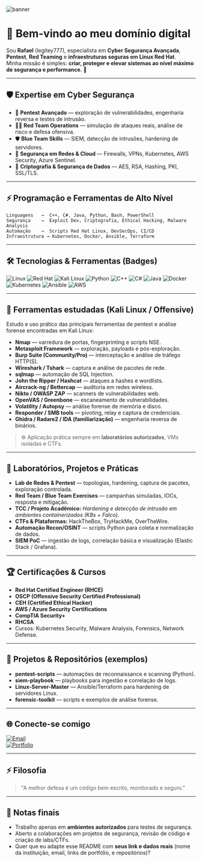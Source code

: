 <!-- Banner CyberSec -->
![banner](https://capsule-render.vercel.app/api?type=waving&color=8a2be2&height=150&section=header&text=⚡%20Cyber%20Security%20Engineer%20|%20Red%20Hat%20Expert%20⚡&fontSize=28&fontColor=ffffff&animation=fadeIn)

# 👾 Bem-vindo ao meu domínio digital

Sou **Rafael** (legitey777), especialista em **Cyber Segurança Avançada**, **Pentest**, **Red Teaming** e **infraestruturas seguras em Linux Red Hat**.  
Minha missão é simples: **criar, proteger e elevar sistemas ao nível máximo de segurança e performance**. 🚀

---

## 🛡️ Expertise em Cyber Segurança
- 🔐 **Pentest Avançado** — exploração de vulnerabilidades, engenharia reversa e testes de intrusão.  
- 🧑‍💻 **Red Team Operations** — simulação de ataques reais, análise de risco e defesa ofensiva.  
- 🛡️ **Blue Team Skills** — SIEM, detecção de intrusões, hardening de servidores.  
- 📡 **Segurança em Redes & Cloud** — Firewalls, VPNs, Kubernetes, AWS Security, Azure Sentinel.  
- 🔑 **Criptografia & Segurança de Dados** — AES, RSA, Hashing, PKI, SSL/TLS.

---

## ⚡ Programação e Ferramentas de Alto Nível
```text
Linguagens   →  C++, C#, Java, Python, Bash, PowerShell
Segurança    →  Exploit Dev, Criptografia, Ethical Hacking, Malware Analysis
Automação    →  Scripts Red Hat Linux, DevSecOps, CI/CD
Infraestrutura → Kubernetes, Docker, Ansible, Terraform
```

---

## 🛠️ Tecnologias & Ferramentas (Badges)
![Linux](https://img.shields.io/badge/Linux-8a2be2?style=for-the-badge&logo=linux&logoColor=white)
![Red Hat](https://img.shields.io/badge/Red%20Hat-8a2be2?style=for-the-badge&logo=redhat&logoColor=white)
![Kali Linux](https://img.shields.io/badge/Kali%20Linux-8a2be2?style=for-the-badge&logo=kalilinux&logoColor=white)
![Python](https://img.shields.io/badge/Python-8a2be2?style=for-the-badge&logo=python&logoColor=white)
![C++](https://img.shields.io/badge/C++-8a2be2?style=for-the-badge&logo=cplusplus&logoColor=white)
![C#](https://img.shields.io/badge/C%23-8a2be2?style=for-the-badge&logo=c-sharp&logoColor=white)
![Java](https://img.shields.io/badge/Java-8a2be2?style=for-the-badge&logo=openjdk&logoColor=white)
![Docker](https://img.shields.io/badge/Docker-8a2be2?style=for-the-badge&logo=docker&logoColor=white)
![Kubernetes](https://img.shields.io/badge/Kubernetes-8a2be2?style=for-the-badge&logo=kubernetes&logoColor=white)
![Ansible](https://img.shields.io/badge/Ansible-8a2be2?style=for-the-badge&logo=ansible&logoColor=white)
![AWS](https://img.shields.io/badge/AWS-8a2be2?style=for-the-badge&logo=amazon-aws&logoColor=white)

---

## 🔧 Ferramentas estudadas (Kali Linux / Offensive)
Estudo e uso prático das principais ferramentas de pentest e análise forense encontradas em Kali Linux:

- **Nmap** — varredura de portas, fingerprinting e scripts NSE.  
- **Metasploit Framework** — exploração, payloads e pós-exploração.  
- **Burp Suite (Community/Pro)** — interceptação e análise de tráfego HTTP(S).  
- **Wireshark / Tshark** — captura e análise de pacotes de rede.  
- **sqlmap** — automação de SQL Injection.  
- **John the Ripper / Hashcat** — ataques a hashes e wordlists.  
- **Aircrack-ng / Bettercap** — auditoria em redes wireless.  
- **Nikto / OWASP ZAP** — scanners de vulnerabilidades web.  
- **OpenVAS / Greenbone** — escaneamento de vulnerabilidades.  
- **Volatility / Autopsy** — análise forense de memória e disco.  
- **Responder / SMB tools** — pivoting, relay e captura de credenciais.  
- **Ghidra / Radare2 / IDA (familiarização)** — engenharia reversa de binários.

> ⚙️ Aplicação prática sempre em **laboratórios autorizados**, VMs isoladas e CTFs.

---

## 🧪 Laboratórios, Projetos e Práticas
- **Lab de Redes & Pentest** — topologias, hardening, captura de pacotes, exploração controlada.  
- **Red Team / Blue Team Exercises** — campanhas simuladas, IOCs, resposta e mitigação.  
- **TCC / Projeto Acadêmico:** *Hardening e detecção de intrusão em ambientes containerizados (K8s + Falco)*.  
- **CTFs & Plataformas:** HackTheBox, TryHackMe, OverTheWire.  
- **Automação Recon/OSINT** — scripts Python para coleta e normalização de dados.  
- **SIEM PoC** — ingestão de logs, correlação básica e visualização (Elastic Stack / Grafana).

---

## 🏆 Certificações & Cursos
- **Red Hat Certified Engineer (RHCE)**  
- **OSCP (Offensive Security Certified Professional)**  
- **CEH (Certified Ethical Hacker)**  
- **AWS / Azure Security Certifications**
- **CompTIA Security+**
- **RHCSA**
- Cursos: Kubernetes Security, Malware Analysis, Forensics, Network Defense.
  
---

## 📂 Projetos & Repositórios (exemplos)
- **pentest-scripts** — automações de reconnaissance e scanning (Python).  
- **siem-playbook** — playbooks para ingestão e correlação de logs.  
- **Linux-Server-Master** — Ansible/Terraform para hardening de servidores Linux.  
- **forensic-toolkit** — scripts e exemplos de análise forense.

---

## 🌐 Conecte-se comigo
[![Email](https://img.shields.io/badge/Email-000000?style=for-the-badge&logo=gmail&logoColor=8a2be2)](mailto:Rafael_LegiteyOFC@outlook.com)  
[![Portfolio](https://img.shields.io/badge/Portfolio-000000?style=for-the-badge&logo=About.me&logoColor=8a2be2)](https://rafaelmls.site/)

---

## ⚡ Filosofia
> "A melhor defesa é um código bem escrito, monitorado e seguro."

---

## 📌 Notas finais
- Trabalho apenas em **ambientes autorizados** para testes de segurança.  
- Aberto a colaborações em projetos de segurança, revisão de código e criação de labs/CTFs.  
- Quer que eu adapte esse README com **seus link e dados reais** (nome da instituição, email, links de portfólio, e repositórios)?  
